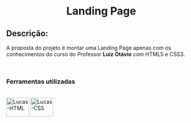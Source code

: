<h1 align="center">Landing Page</h1>

<h2>Descrição:</h2>
<p>A proposta do projeto é montar uma Landing Page apenas com os conhecimentos do curso do Professor <strong>Luiz Otávio</strong> com HTML5 e CSS3.</p><br>

<h3>Ferramentas utilizadas</h3>
<div style="display: inline_block"></br>
  <img align="center" alt="Lucas-HTML" height="50" width="60" src="https://cdn.jsdelivr.net/gh/devicons/devicon/icons/html5/html5-original.svg"/>
  <img align="center" alt="Lucas-CSS" height="50" width="60" src="https://cdn.jsdelivr.net/gh/devicons/devicon/icons/css3/css3-original.svg"/>
</div>
